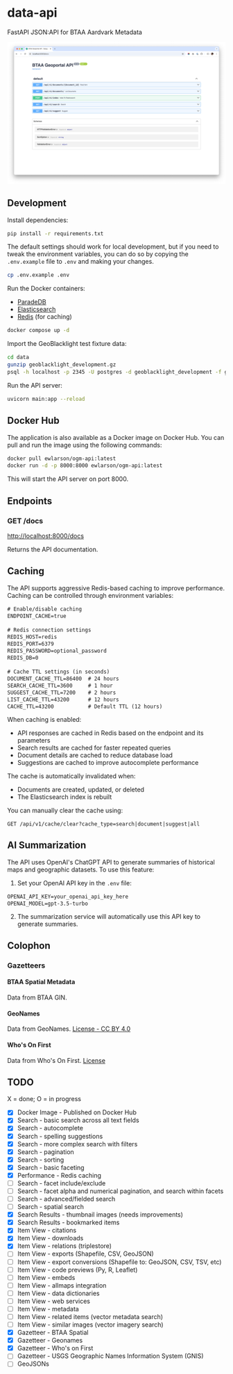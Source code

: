 # data-api
FastAPI JSON:API for BTAA Aardvark Metadata

![Data API](docs/data-api.png)

## Development

Install dependencies:
```bash
pip install -r requirements.txt
```

The default settings should work for local development, but if you need to tweak the environment variables, you can do so by copying the `.env.example` file to `.env` and making your changes.

```bash
cp .env.example .env
```

Run the Docker containers:

* [ParadeDB](https://www.paradedb.com/)
* [Elasticsearch](https://www.elastic.co/elasticsearch/)
* [Redis](https://redis.io/) (for caching)

```bash
docker compose up -d
```

Import the GeoBlacklight test fixture data:
```bash
cd data
gunzip geoblacklight_development.gz
psql -h localhost -p 2345 -U postgres -d geoblacklight_development -f geoblacklight_development
```

Run the API server:
```bash
uvicorn main:app --reload
```

## Docker Hub

The application is also available as a Docker image on Docker Hub. You can pull and run the image using the following commands:

```bash
docker pull ewlarson/ogm-api:latest
docker run -d -p 8000:8000 ewlarson/ogm-api:latest
```

This will start the API server on port 8000.

## Endpoints

### GET /docs

[http://localhost:8000/docs](http://localhost:8000/docs)

Returns the API documentation.

## Caching

The API supports aggressive Redis-based caching to improve performance. Caching can be controlled through environment variables:

```
# Enable/disable caching
ENDPOINT_CACHE=true

# Redis connection settings
REDIS_HOST=redis
REDIS_PORT=6379
REDIS_PASSWORD=optional_password
REDIS_DB=0

# Cache TTL settings (in seconds)
DOCUMENT_CACHE_TTL=86400  # 24 hours
SEARCH_CACHE_TTL=3600     # 1 hour
SUGGEST_CACHE_TTL=7200    # 2 hours 
LIST_CACHE_TTL=43200      # 12 hours
CACHE_TTL=43200           # Default TTL (12 hours)
```

When caching is enabled:
- API responses are cached in Redis based on the endpoint and its parameters
- Search results are cached for faster repeated queries
- Document details are cached to reduce database load
- Suggestions are cached to improve autocomplete performance

The cache is automatically invalidated when:
- Documents are created, updated, or deleted
- The Elasticsearch index is rebuilt

You can manually clear the cache using:
```
GET /api/v1/cache/clear?cache_type=search|document|suggest|all
```

## AI Summarization

The API uses OpenAI's ChatGPT API to generate summaries of historical maps and geographic datasets. To use this feature:

1. Set your OpenAI API key in the `.env` file:
```
OPENAI_API_KEY=your_openai_api_key_here
OPENAI_MODEL=gpt-3.5-turbo
```

2. The summarization service will automatically use this API key to generate summaries.

## Colophon

### Gazetteers

#### BTAA Spatial Metadata

Data from BTAA GIN.

#### GeoNames

Data from GeoNames. [License - CC BY 4.0](https://creativecommons.org/licenses/by/4.0/)

#### Who's On First

Data from Who's On First. [License](https://whosonfirst.org/docs/licenses/)

## TODO

X = done; O = in progress

- [X] Docker Image - Published on Docker Hub
- [X] Search - basic search across all text fields
- [X] Search - autocomplete
- [X] Search - spelling suggestions
- [X] Search - more complex search with filters
- [X] Search - pagination
- [X] Search - sorting
- [X] Search - basic faceting
- [X] Performance - Redis caching
- [ ] Search - facet include/exclude
- [ ] Search - facet alpha and numerical pagination, and search within facets
- [ ] Search - advanced/fielded search
- [ ] Search - spatial search
- [X] Search Results - thumbnail images (needs improvements)
- [X] Search Results - bookmarked items
- [X] Item View - citations
- [X] Item View - downloads
- [X] Item View - relations (triplestore)
- [ ] Item View - exports (Shapefile, CSV, GeoJSON)
- [ ] Item View - export conversions (Shapefile to: GeoJSON, CSV, TSV, etc)
- [ ] Item View - code previews (Py, R, Leaflet)
- [ ] Item View - embeds
- [ ] Item View - allmaps integration
- [ ] Item View - data dictionaries
- [ ] Item View - web services
- [ ] Item View - metadata
- [ ] Item View - related items (vector metadata search)
- [ ] Item View - similar images (vector imagery search)
- [X] Gazetteer - BTAA Spatial
- [X] Gazetteer - Geonames
- [X] Gazetteer - Who's on First
- [ ] Gazetteer - USGS Geographic Names Information System (GNIS)
- [ ] GeoJSONs
